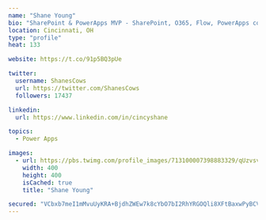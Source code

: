 ```yaml
---
name: "Shane Young"
bio: "SharePoint & PowerApps MVP - SharePoint, O365, Flow, PowerApps consulting? @PowerApps911 | Pure Snark? You found it."
location: Cincinnati, OH
type: "profile"
heat: 133

website: https://t.co/91p5BQ3pUe

twitter:
  username: ShanesCows
  url: https://twitter.com/ShanesCows
  followers: 17437

linkedin:
  url: https://www.linkedin.com/in/cincyshane

topics:
  - Power Apps

images:
  - url: https://pbs.twimg.com/profile_images/713100007398883329/qUzvsvQ3_400x400.jpg
    width: 400
    height: 400
    isCached: true
    title: "Shane Young"

secured: "VCbxb7meI1mMvuUyKRA+BjdhZWEw7k8cYbO7bI2RhYRGOQli8XFtBaxwPyBCVR+Jxnt4aVCiIR0gwedwL9Vp3Rd8JW3ou0gNyr6ZM8viecoSpxiXoMkogIl2VthP/lw6XfuvkbI/goqWl1o6Yvytqi47Y4OtuJdjA7SrK6jrzsiP0B90g9Y1Re+HJ+ufwaf/LNGbGL2anGUulQgBDOevceXe5HoGI2R66Up5XK49hRSAfQmRzW3leqjoII+hLKYBiL5sUNNfD2PkQ/VVlVPYa87CYjn/7qEgfLZnrJXrw6ZR7GR8dJmabCj8H5uYvRvvKKMPgNDnsFJfJWHyMmILwLIno1g7XyhVbc1BXiwdCD903oIWL2XIw4GmIXIYqWxbPZVizR0KKQuyo9DlBMuPvSctKaNtKw9HZRzVlP6S2aA=;Tpx+JPqP128/CWKtieegkg=="
---
```



